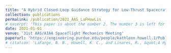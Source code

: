 ```yaml
---
title: "A Hybrid Closed-Loop Guidance Strategy for Low-Thrust Spacecraft Enabled by Neural Networks"
collection: publications
permalink: /publication/2021_AAS_LaFHowLin
# excerpt: 'This paper is about the number 2. The number 3 is left for future work.'
date: 2021-01-01
venue: '31st AAS/AIAA Spaceflight Mechanics Meeting'
paperurl: 'https://engineering.purdue.edu/people/kathleen.howell.1/Publications/Conferences/2021_AAS_LaFHowLin.pdf'
# citation: 'LaFarge, N. B., Howell, K. C., and Linares, R., &quot;A Hybrid Closed-Loop Guidance Strategy for Low-Thrust Spacecraft Enabled by Neural Networks&quot;, 31st AAS/AIAA Spaceflight Mechanics Meeting, Charlotte, North Carolina (Virtual), February 1 - 3, 2021.'
---
```

<!-- Download [here](http://nicklafarge.github.io/files/2021_AAS_LaFHowLin.pdf) -->